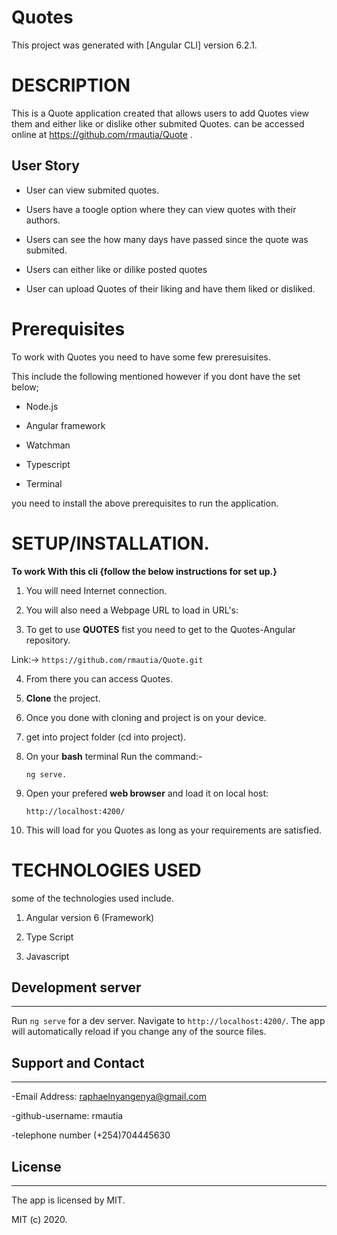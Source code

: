 # Quotes

This project was generated with [Angular CLI] version 6.2.1.

# DESCRIPTION

This is a Quote application created that allows users to add Quotes view them and either like or dislike other submited Quotes. can be accessed online at https://github.com/rmautia/Quote .

## User Story
- User can view submited quotes.

- Users have a toogle option where they can view quotes with their authors.

- Users can see the how many days have passed since the quote was submited.

- Users can either like or dilike posted quotes

- User can upload Quotes of their liking and have them liked or disliked.


# Prerequisites

To work with Quotes you need to have some few preresuisites.

This include the following mentioned however if you dont have the set below;

- Node.js

- Angular framework

- Watchman

- Typescript

- Terminal

you need to install the above prerequisites to run the application.


# **SETUP/INSTALLATION.**

**To work With this cli {follow the below instructions for set up.}**

1. You will need Internet connection.

2. You will also need a Webpage URL to load in URL's:

3. To get to use **QUOTES** fist you need to get to the Quotes-Angular repository. 

Link:-> ```https://github.com/rmautia/Quote.git```

4. From there you can access Quotes.

5. **Clone** the project.

6. Once you done with cloning and project is on your device.

7. get into project folder (cd into project).

8. On your **bash** terminal Run the command:- 

    ```
    ng serve.
    ```

9. Open your prefered **web browser** and load it on local host:

    ```
    http://localhost:4200/
    ```

10. This will load for you Quotes as long as your requirements are satisfied.


# TECHNOLOGIES USED
some of the technologies used include. 

1. Angular version 6 (Framework)

2. Type Script

3. Javascript

## Development server
---

Run `ng serve` for a dev server. Navigate to `http://localhost:4200/`. The app will automatically reload if you change any of the source files.

## Support and Contact
---

-Email Address: raphaelnyangenya@gmail.com

-github-username: rmautia

-telephone number (+254)704445630 

## License
---

The app is licensed by MIT.

MIT (c) 2020.
